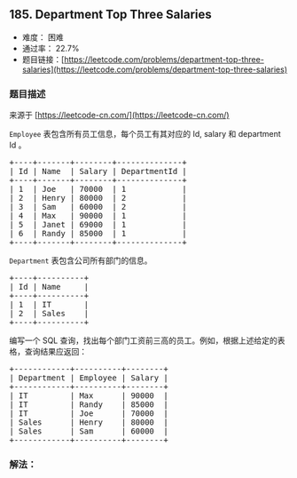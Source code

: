 ## 185. Department Top Three Salaries

- 难度： 困难
- 通过率： 22.7%
- 题目链接：[https://leetcode.com/problems/department-top-three-salaries](https://leetcode.com/problems/department-top-three-salaries)


### 题目描述

来源于 [https://leetcode-cn.com/](https://leetcode-cn.com/)

<p><code>Employee</code> 表包含所有员工信息，每个员工有其对应的&nbsp;Id, salary 和 department Id 。</p>

<pre>+----+-------+--------+--------------+
| Id | Name  | Salary | DepartmentId |
+----+-------+--------+--------------+
| 1  | Joe   | 70000  | 1            |
| 2  | Henry | 80000  | 2            |
| 3  | Sam   | 60000  | 2            |
| 4  | Max   | 90000  | 1            |
| 5  | Janet | 69000  | 1            |
| 6  | Randy | 85000  | 1            |
+----+-------+--------+--------------+
</pre>

<p><code>Department</code> 表包含公司所有部门的信息。</p>

<pre>+----+----------+
| Id | Name     |
+----+----------+
| 1  | IT       |
| 2  | Sales    |
+----+----------+
</pre>

<p>编写一个&nbsp;SQL 查询，找出每个部门工资前三高的员工。例如，根据上述给定的表格，查询结果应返回：</p>

<pre>+------------+----------+--------+
| Department | Employee | Salary |
+------------+----------+--------+
| IT         | Max      | 90000  |
| IT         | Randy    | 85000  |
| IT         | Joe      | 70000  |
| Sales      | Henry    | 80000  |
| Sales      | Sam      | 60000  |
+------------+----------+--------+
</pre>


### 解法：